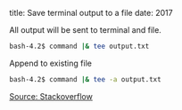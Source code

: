 title: Save terminal output to a file
date: 2017

All output will be sent to terminal
and file.

```sh
bash-4.2$ command |& tee output.txt
```

Append to existing file

```sh
bash-4.2$ command |& tee -a output.txt
```

[Source: Stackoverflow](https://askubuntu.com/a/731237)

